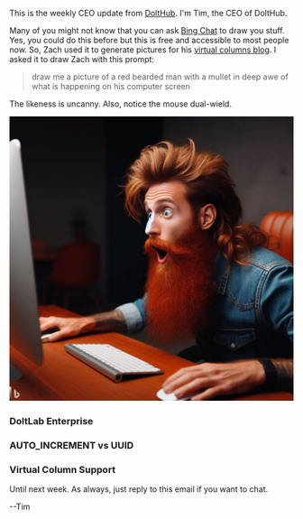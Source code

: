 This is the weekly CEO update from [DoltHub](https://www.dolthub.com/). I'm Tim, the CEO of DoltHub. 

Many of you might not know that you can ask [Bing Chat](https://www.bing.com/search?form=MY0291&OCID=MY0291&q=Bing+AI&showconv=1) to draw you stuff. Yes, you could do this before but this is free and accessible to most people now. So, Zach used it to generate pictures for his [virtual columns blog](https://www.dolthub.com/blog/2023-11-03-virtual-columns/). I asked it to draw Zach with this prompt:

> draw me a picture of a red bearded man with a mullet in deep awe of what is happening on his computer screen

The likeness is uncanny. Also, notice the mouse dual-wield.

![Zach](../images/zach-dall-e.png)

### DoltLab Enterprise



### AUTO_INCREMENT vs UUID



### Virtual Column Support



Until next week. As always, just reply to this email if you want to chat.

--Tim